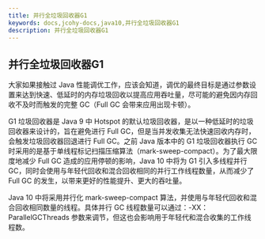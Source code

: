 ```yaml
---
title: 并行全垃圾回收器G1
keywords: docs,jcohy-docs,java10,并行全垃圾回收器G1
description: 并行全垃圾回收器G1
---
```


## 并行全垃圾回收器G1
大家如果接触过 Java 性能调优工作，应该会知道，调优的最终目标是通过参数设置来达到快速、低延时的内存垃圾回收以提高应用吞吐量，尽可能的避免因内存回收不及时而触发的完整 GC（Full GC 会带来应用出现卡顿）。

G1 垃圾回收器是 Java 9 中 Hotspot 的默认垃圾回收器，是以一种低延时的垃圾回收器来设计的，旨在避免进行 Full GC，但是当并发收集无法快速回收内存时，会触发垃圾回收器回退进行 Full GC。之前 Java 版本中的 G1 垃圾回收器执行 GC 时采用的是基于单线程标记扫描压缩算法（mark-sweep-compact）。为了最大限度地减少 Full GC 造成的应用停顿的影响，Java 10 中将为 G1 引入多线程并行 GC，同时会使用与年轻代回收和混合回收相同的并行工作线程数量，从而减少了 Full GC 的发生，以带来更好的性能提升、更大的吞吐量。

Java 10 中将采用并行化 mark-sweep-compact 算法，并使用与年轻代回收和混合回收相同数量的线程。具体并行 GC 线程数量可以通过：-XX：ParallelGCThreads 参数来调节，但这也会影响用于年轻代和混合收集的工作线程数。
